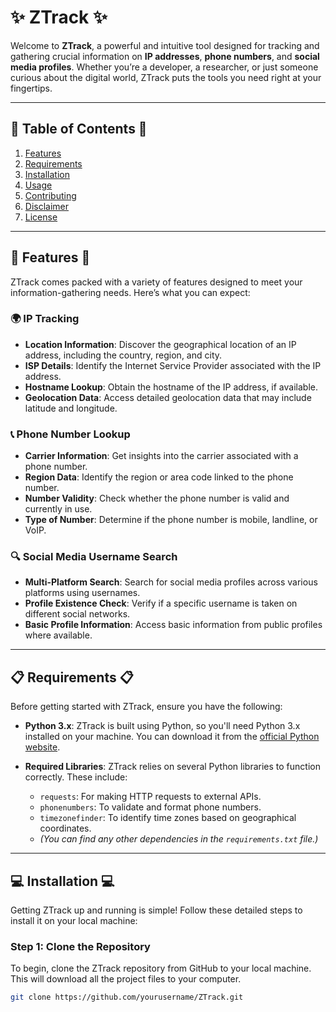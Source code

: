 # ✨ ZTrack ✨

Welcome to **ZTrack**, a powerful and intuitive tool designed for tracking and gathering crucial information on **IP addresses**, **phone numbers**, and **social media profiles**. Whether you’re a developer, a researcher, or just someone curious about the digital world, ZTrack puts the tools you need right at your fingertips.

---

## 🌟 Table of Contents 🌟

1. [Features](#features)
2. [Requirements](#requirements)
3. [Installation](#installation)
4. [Usage](#usage)
5. [Contributing](#contributing)
6. [Disclaimer](#disclaimer)
7. [License](#license)

---

## 🚀 Features 🚀

ZTrack comes packed with a variety of features designed to meet your information-gathering needs. Here’s what you can expect:

### 🌍 IP Tracking

- **Location Information**: Discover the geographical location of an IP address, including the country, region, and city.
- **ISP Details**: Identify the Internet Service Provider associated with the IP address.
- **Hostname Lookup**: Obtain the hostname of the IP address, if available.
- **Geolocation Data**: Access detailed geolocation data that may include latitude and longitude.

### 📞 Phone Number Lookup

- **Carrier Information**: Get insights into the carrier associated with a phone number.
- **Region Data**: Identify the region or area code linked to the phone number.
- **Number Validity**: Check whether the phone number is valid and currently in use.
- **Type of Number**: Determine if the phone number is mobile, landline, or VoIP.

### 🔍 Social Media Username Search

- **Multi-Platform Search**: Search for social media profiles across various platforms using usernames.
- **Profile Existence Check**: Verify if a specific username is taken on different social networks.
- **Basic Profile Information**: Access basic information from public profiles where available.

---

## 📋 Requirements 📋

Before getting started with ZTrack, ensure you have the following:

- **Python 3.x**: ZTrack is built using Python, so you'll need Python 3.x installed on your machine. You can download it from the [official Python website](https://www.python.org/downloads/).

- **Required Libraries**: ZTrack relies on several Python libraries to function correctly. These include:
  - `requests`: For making HTTP requests to external APIs.
  - `phonenumbers`: To validate and format phone numbers.
  - `timezonefinder`: To identify time zones based on geographical coordinates.
  - *(You can find any other dependencies in the `requirements.txt` file.)*

---

## 💻 Installation 💻

Getting ZTrack up and running is simple! Follow these detailed steps to install it on your local machine:

### Step 1: Clone the Repository

To begin, clone the ZTrack repository from GitHub to your local machine. This will download all the project files to your computer.

```bash
git clone https://github.com/yourusername/ZTrack.git
